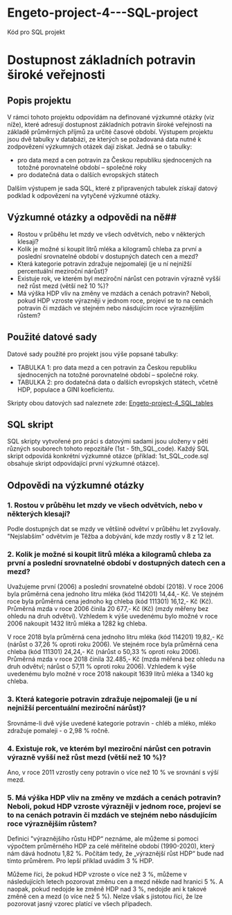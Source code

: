 # Engeto-project-4---SQL-project
Kód pro SQL projekt

# Dostupnost základních potravin široké veřejnosti #
## Popis projektu ##
V rámci tohoto projektu odpovídám na definované výzkumné otázky (viz níže), které adresují dostupnost základních potravin široké veřejnosti na základě průměrných příjmů za určité časové období.
Výstupem projektu jsou dvě tabulky v databázi, ze kterých se požadovaná data nutné k zodpovězení výzkumných otázek dají získat.
Jedná se o tabulky: 
- pro data mezd a cen potravin za Českou republiku sjednocených na totožné porovnatelné období – společné roky
- pro dodatečná data o dalších evropských státech

Dalším výstupem je sada SQL, které z připravených tabulek získají datový podklad k odpovězení na vytyčené výzkumné otázky. 

## Výzkumné otázky a odpovědi na ně##
- Rostou v průběhu let mzdy ve všech odvětvích, nebo v některých klesají?
- Kolik je možné si koupit litrů mléka a kilogramů chleba za první a poslední srovnatelné období v dostupných datech cen a mezd?
- Která kategorie potravin zdražuje nejpomaleji (je u ní nejnižší percentuální meziroční nárůst)?
- Existuje rok, ve kterém byl meziroční nárůst cen potravin výrazně vyšší než růst mezd (větší než 10 %)?
- Má výška HDP vliv na změny ve mzdách a cenách potravin? Neboli, pokud HDP vzroste výrazněji v jednom roce, projeví se to na cenách potravin či mzdách ve stejném nebo násdujícím roce výraznějším růstem?

## Použité datové sady ##
Datové sady použité pro projekt jsou výše popsané tabulky: 
- TABULKA 1: pro data mezd a cen potravin za Českou republiku sjednocených na totožné porovnatelné období – společné roky.
- TABULKA 2: pro dodatečná data o dalších evropských státech, včetně HDP, populace a GINI koeficientu.

Skripty obou datových sad naleznete zde: [Engeto-project-4_SQL_tables](https://github.com/lvavrcik/Engeto-project-4---SQL-project/blob/main/Engeto-project-4_SQL_tables.sql)

## SQL skript ##
SQL skripty vytvořené pro práci s datovými sadami jsou uloženy v pěti různých souborech tohoto repozitáře (1st - 5th_SQL_code).
Každý SQL skript odpovídá konkrétní výzkumné otázce (příklad: 1st_SQL_code.sql obsahuje skript odpovídající první výzkumné otázce).

## Odpovědi na výzkumné otázky ##
### 1. Rostou v průběhu let mzdy ve všech odvětvích, nebo v některých klesají? ###
Podle dostupných dat se mzdy ve většině odvětví v průběhu let zvyšovaly. "Nejslabším" odvětvím je Těžba a dobývání, kde mzdy rostly v 8 z 12 let.

### 2. Kolik je možné si koupit litrů mléka a kilogramů chleba za první a poslední srovnatelné období v dostupných datech cen a mezd? ###
Uvažujeme první (2006) a poslední srovnatelné období (2018).
V roce 2006 byla průměrná cena jednoho litru mléka (kód 114201) 14,44,- Kč. Ve stejném roce byla průměrná cena jednoho kg chleba (kód 111301) 16,12,- Kč (Kč). Průměrná mzda v roce 2006 činila 20 677,- Kč (Kč) (mzdy měřeny bez ohledu na druh odvětví). 
Vzhledem k výše uvedenému bylo možné v roce 2006 nakoupit 1432 litrů mléka a 1282 kg chleba.

V roce 2018 byla průměrná cena jednoho litru mléka (kód 114201) 19,82,- Kč (nárůst o 37,26 % oproti roku 2006). Ve stejném roce byla průměrná cena chleba (kód 111301) 24,24,- Kč (nárůst o 50,33 % oproti roku 2006). Průměrná mzda v roce 2018 činila 32.485,- Kč (mzda měřená bez ohledu na druh odvětví; nárůst o 57,11 % oproti roku 2006). 
Vzhledem k výše uvedenému bylo možné v roce 2018 nakoupit 1639 litrů mléka a 1340 kg chleba.

### 3. Která kategorie potravin zdražuje nejpomaleji (je u ní nejnižší percentuální meziroční nárůst)? ###
Srovnáme-li dvě výše uvedené kategorie potravin - chléb a mléko, mléko zdražuje pomaleji - o 2,98 % ročně.

### 4. Existuje rok, ve kterém byl meziroční nárůst cen potravin výrazně vyšší než růst mezd (větší než 10 %)? ###
Ano, v roce 2011 vzrostly ceny potravin o více než 10 % ve srovnání s výší mezd.

### 5. Má výška HDP vliv na změny ve mzdách a cenách potravin? Neboli, pokud HDP vzroste výrazněji v jednom roce, projeví se to na cenách potravin či mzdách ve stejném nebo násdujícím roce výraznějším růstem? ###
Definici "výraznějšího růstu HDP“ neznáme, ale můžeme si pomoci výpočtem průměrného HDP za celé měřitelné období (1990-2020), který nám dává hodnotu 1,82 %. Počítám tedy, že „výraznější růst HDP“ bude nad tímto průměrem. Pro lepší příklad uvádím 3 % HDP.

Můžeme říci, že pokud HDP vzroste o více než 3 %, můžeme v následujících letech pozorovat změnu cen a mezd někde nad hranici 5 %. A naopak, pokud nedojde ke změně HDP nad 3 %, nedojde ani k takové změně cen a mezd (o více než 5 %).
Nelze však s jistotou říci, že lze pozorovat jasný vzorec platící ve všech případech.